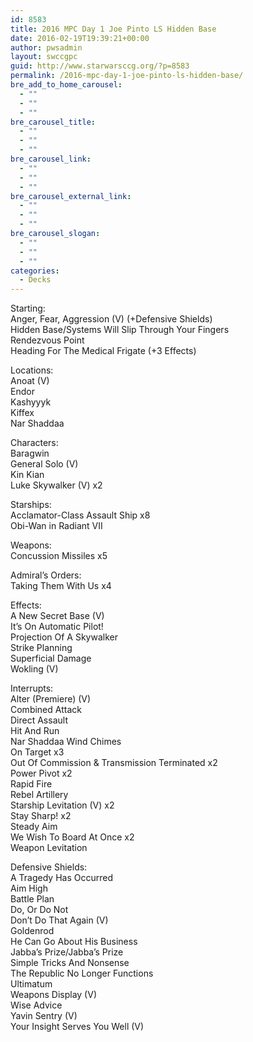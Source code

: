 ```yaml
---
id: 8583
title: 2016 MPC Day 1 Joe Pinto LS Hidden Base
date: 2016-02-19T19:39:21+00:00
author: pwsadmin
layout: swccgpc
guid: http://www.starwarsccg.org/?p=8583
permalink: /2016-mpc-day-1-joe-pinto-ls-hidden-base/
bre_add_to_home_carousel:
  - ""
  - ""
  - ""
bre_carousel_title:
  - ""
  - ""
  - ""
bre_carousel_link:
  - ""
  - ""
  - ""
bre_carousel_external_link:
  - ""
  - ""
  - ""
bre_carousel_slogan:
  - ""
  - ""
  - ""
categories:
  - Decks
---
```

Starting:  
Anger, Fear, Aggression (V) (+Defensive Shields)  
Hidden Base/Systems Will Slip Through Your Fingers  
Rendezvous Point  
Heading For The Medical Frigate (+3 Effects)

Locations:  
Anoat (V)  
Endor  
Kashyyyk  
Kiffex  
Nar Shaddaa

Characters:  
Baragwin  
General Solo (V)  
Kin Kian  
Luke Skywalker (V) x2

Starships:  
Acclamator-Class Assault Ship x8  
Obi-Wan in Radiant VII

Weapons:  
Concussion Missiles x5

Admiral’s Orders:  
Taking Them With Us x4

Effects:  
A New Secret Base (V)  
It&#8217;s On Automatic Pilot!  
Projection Of A Skywalker  
Strike Planning  
Superficial Damage  
Wokling (V)

Interrupts:  
Alter (Premiere) (V)  
Combined Attack  
Direct Assault  
Hit And Run  
Nar Shaddaa Wind Chimes  
On Target x3  
Out Of Commission & Transmission Terminated x2  
Power Pivot x2  
Rapid Fire  
Rebel Artillery  
Starship Levitation (V) x2  
Stay Sharp! x2  
Steady Aim  
We Wish To Board At Once x2  
Weapon Levitation

Defensive Shields:  
A Tragedy Has Occurred  
Aim High  
Battle Plan  
Do, Or Do Not  
Don&#8217;t Do That Again (V)  
Goldenrod  
He Can Go About His Business  
Jabba&#8217;s Prize/Jabba&#8217;s Prize  
Simple Tricks And Nonsense  
The Republic No Longer Functions  
Ultimatum  
Weapons Display (V)  
Wise Advice  
Yavin Sentry (V)  
Your Insight Serves You Well (V)